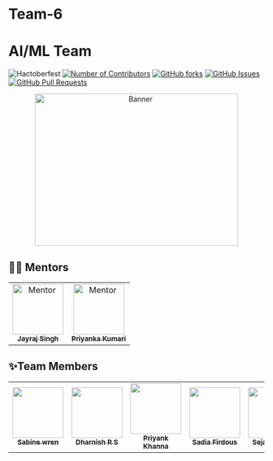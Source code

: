 # Team-6
# AI/ML Team 

  ![Hactoberfest](https://img.shields.io/badge/Hactoberfest-21-purple)
  [![Number of Contributors](https://img.shields.io/github/contributors/CodeFlow201/Team-5)](https://github.com/CodeFlow201/Team-5/graphs/contributors)
  [![GitHub forks](https://img.shields.io/github/forks/CodeFlow201/Team-5)](https://github.com/CodeFlow201/Team-5/network)
  [![GitHub Issues](https://img.shields.io/github/issues/CodeFlow201/Team-5)](https://github.com/CodeFlow201/Team-5/issues)
  [![GitHub Pull Requests](https://img.shields.io/github/issues-pr/kylelobo/The-Documentation-Compendium.svg)](https://github.com/CodeFlow201/Team-5/pulls)
<p align="center">
	<img src="https://static.wixstatic.com/media/bb7b70_d5fde322f7914060b7d997ba9d506a50~mv2.gif" width=400 height=300 alt="Banner">
</p>


## 👨‍💻 Mentors

<table>
<tr>
    <td align="center" thead="Mentor"><a href="https://github.com/kyoichishido"><img src="https://avatars.githubusercontent.com/u/54437859?v=4" width="100px;" alt="Mentor"/><br /><sub><b>Jayraj Singh</b></sub></a></td>
    <td align="center" thead="Mentor"><a href="https://github.com/PriyankaKumari-2002"><img src="https://avatars.githubusercontent.com/u/80983161?v=4" width="100px;" alt="Mentor"/><br /><sub><b>Priyanka Kumari</b></sub></a></td>
  </tr>
  </table>

<h2>✨Team Members</h2>   
<!-- ALL-CONTRIBUTORS-LIST:START - Do not remove or modify this section -->
<!-- prettier-ignore-start -->
<!-- markdownlint-disable -->
<table>
  <tr>
    <td align="center"><a href="https://github.com/pandyaved98"><img src="https://avatars.githubusercontent.com/u/32775169?v=4" width="100px;" alt=""/><br /><sub><b>Sabine wren</b></sub></a></td>
    <td align="center"><a href="https://github.com/VijayHitler"><img src="https://avatars.githubusercontent.com/u/81073247?v=4" width="100px;" alt=""/><br /><sub><b>Dharnish R S</b></sub></a></td>
    <td align="center"><a href="https://github.com/priyankkhanna"><img src="https://avatars.githubusercontent.com/u/55731241?v=4" width="100px;" alt=""/><br /><sub><b>Priyank Khanna</b></sub></a></td>
    <td align="center"><a href="https://github.com/SadiaFirdous"><img src="https://avatars.githubusercontent.com/u/74552217?v=4" width="100px;" alt=""/><br /><sub><b>Sadia Firdous</b></sub></a></td>
    <td align="center"><a href="https://github.com/sejalxz"><img src="https://avatars.githubusercontent.com/u/71432400?v=4" width="100px;" alt=""/><br /><sub><b>Sejal Dahake</b></sub></a></td>
    <td align="center"><a href="https://github.com/MrNobody09"><img src="https://avatars.githubusercontent.com/u/75740971?s=400&v=4" width="100px;" alt=""/><br /><sub><b>Nalin Verma</b></sub></a></td>
  </tr>
  
</table>
